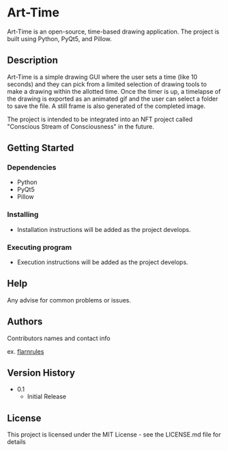 # Art-Time

Art-Time is an open-source, time-based drawing application. The project is built using Python, PyQt5, and Pillow.

## Description

Art-Time is a simple drawing GUI where the user sets a time (like 10 seconds) and they can pick from a limited selection of drawing tools to make a drawing within the allotted time. Once the timer is up, a timelapse of the drawing is exported as an animated gif and the user can select a folder to save the file. A still frame is also generated of the completed image.

The project is intended to be integrated into an NFT project called "Conscious Stream of Consciousness" in the future.

## Getting Started

### Dependencies

* Python
* PyQt5
* Pillow

### Installing

* Installation instructions will be added as the project develops.

### Executing program

* Execution instructions will be added as the project develops.

## Help

Any advise for common problems or issues.

## Authors

Contributors names and contact info

ex. [flarnrules](flarnrules@gmail.com)

## Version History

* 0.1
    * Initial Release

## License

This project is licensed under the MIT License - see the LICENSE.md file for details